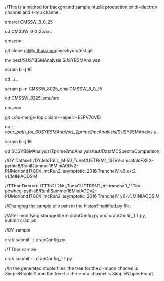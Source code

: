 
//This is a method for background sample ntuple production on di-electron channel and e-mu channel.


cmsrel CMSSW_8_0_25

cd CMSSW_8_0_25/src

cmsenv

git clone git@github.com:hyeahyun/test.git

mv pest/SUSYBSMAnalysis SUSYBSMAnalysis
 
scram b -j 16

cd ../..

scram p -n CMSSW_8025_emu CMSSW_8_0_25

cd CMSSW_8025_emu/src

cmsenv

git cms-merge-topic Sam-Harper:HEEPV70VID

cp -r _your_path_for_SUSYBSMAnalysis_Zprime2muAnalysis_/SUSYBSMAnalysis .

scram b -j 16

cd SUSYBSMAnalysis/Zprime2muAnalysis/test/DataMCSpectraComparison



//DY Dataset: /DYJetsToLL_M-50_TuneCUETP8M1_13TeV-amcatnloFXFX-pythia8/RunIISummer16MiniAODv2-PUMoriond17_80X_mcRun2_asymptotic_2016_TrancheIV_v6_ext2-v1/MINIAODSIM

//TTbar Dataset: /TTTo2L2Nu_TuneCUETP8M2_ttHtranche3_13TeV-powheg-pythia8/RunIISummer16MiniAODv2-PUMoriond17_80X_mcRun2_asymptotic_2016_TrancheIV_v6-v1/MINIAODSIM


//Changing the sample pile path in the histosSimplified.py file.

//After modifying storageSite in crabConfig.py and crabConfig_TT.py, submit crab job


//DY sample

crab submit -c crabConfig.py


//TTbar sample

crab submit -c crabConfig_TT.py

//In the generated ntuple files, the tree for the di-muon channel is SimpleNtupler/t and the tree for the e-mu channel is SimpleNtuplerEmu/t.
